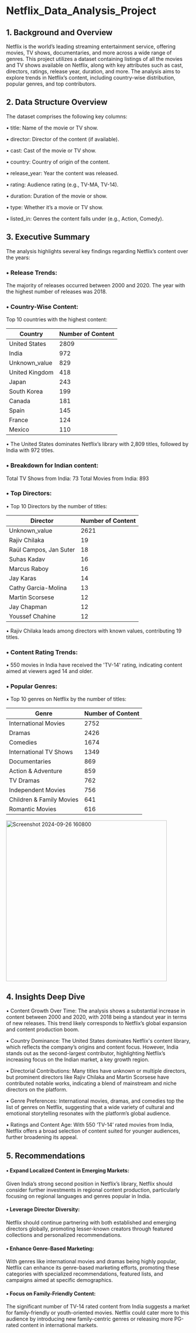 # Netflix_Data_Analysis_Project

## 1. Background and Overview

Netflix is the world’s leading streaming entertainment service, offering movies, TV shows, documentaries, and more across a wide range of genres. This project utilizes a dataset containing listings of all the movies and TV shows available on Netflix, along with key attributes such as cast, directors, ratings, release year, duration, and more. The analysis aims to explore trends in Netflix’s content, including country-wise distribution, popular genres, and top contributors.

## 2. Data Structure Overview

The dataset comprises the following key columns:

•	title: Name of the movie or TV show.

•	director: Director of the content (if available).

•	cast: Cast of the movie or TV show.

•	country: Country of origin of the content.

•	release_year: Year the content was released.

•	rating: Audience rating (e.g., TV-MA, TV-14).

•	duration: Duration of the movie or show.

•	type: Whether it’s a movie or TV show.

•	listed_in: Genres the content falls under (e.g., Action, Comedy).

## 3. Executive Summary
The analysis highlights several key findings regarding Netflix’s content over the years:

### •	Release Trends:
The majority of releases occurred between 2000 and 2020.
The year with the highest number of releases was 2018.

### •	Country-Wise Content:
Top 10 countries with the highest content:

| Country         | Number of Content |
|-----------------|-------------------|
| United States   | 2809              |
| India           | 972               |
| Unknown_value   | 829               |
| United Kingdom  | 418               |
| Japan           | 243               |
| South Korea     | 199               |
| Canada          | 181               |
| Spain           | 145               |
| France          | 124               |
| Mexico          | 110               |


•	The United States dominates Netflix’s library with 2,809 titles, followed by India with 972 titles.

### •	Breakdown for Indian content:
Total TV Shows from India: 73
Total Movies from India: 893

### •  Top Directors:
•	Top 10 Directors by the number of titles:

| Director                   | Number of Content |
|----------------------------|-------------------|
| Unknown_value               | 2621              |
| Rajiv Chilaka               | 19                |
| Raúl Campos, Jan Suter      | 18                |
| Suhas Kadav                 | 16                |
| Marcus Raboy                | 16                |
| Jay Karas                   | 14                |
| Cathy Garcia-Molina         | 13                |
| Martin Scorsese             | 12                |
| Jay Chapman                 | 12                |
| Youssef Chahine             | 12                |


•	Rajiv Chilaka leads among directors with known values, contributing 19 titles.

### •  Content Rating Trends:
•	550 movies in India have received the 'TV-14' rating, indicating content aimed at viewers aged 14 and older.

### •  Popular Genres:
•	Top 10 genres on Netflix by the number of titles:

| Genre                      | Number of Content |
|----------------------------|-------------------|                                       
| International Movies        | 2752              |
| Dramas                      | 2426              |
| Comedies                    | 1674              |
| International TV Shows      | 1349              |
| Documentaries               | 869               |
| Action & Adventure          | 859               |
| TV Dramas                   | 762               |
| Independent Movies          | 756               |
| Children & Family Movies    | 641               |
| Romantic Movies             | 616               |
<img width="439" alt="Screenshot 2024-09-26 160800" src="https://github.com/user-attachments/assets/7d4e3836-3a04-404c-b7b8-2bb47a3bd7c9">


## 4. Insights Deep Dive

•	Content Growth Over Time: The analysis shows a substantial increase in content between 2000 and 2020, with 2018 being a standout year in terms of new releases. This trend likely corresponds to Netflix’s global expansion and content production boom.

•	Country Dominance: The United States dominates Netflix's content library, which reflects the company’s origins and content focus. However, India stands out as the second-largest contributor, highlighting Netflix’s increasing focus on the Indian market, a key growth region.

•	Directorial Contributions: Many titles have unknown or multiple directors, but prominent directors like Rajiv Chilaka and Martin Scorsese have contributed notable works, indicating a blend of mainstream and niche directors on the platform.

•	Genre Preferences: International movies, dramas, and comedies top the list of genres on Netflix, suggesting that a wide variety of cultural and emotional storytelling resonates with the platform’s global audience.

•	Ratings and Content Age: With 550 ‘TV-14’ rated movies from India, Netflix offers a broad selection of content suited for younger audiences, further broadening its appeal.

## 5. Recommendations

#### •	Expand Localized Content in Emerging Markets: 
Given India’s strong second position in Netflix’s library, Netflix should consider further investments in regional content production, particularly focusing on regional languages and genres popular in India.

#### •	Leverage Director Diversity: 
Netflix should continue partnering with both established and emerging directors globally, promoting lesser-known creators through featured collections and personalized recommendations.

#### •	Enhance Genre-Based Marketing: 
With genres like international movies and dramas being highly popular, Netflix can enhance its genre-based marketing efforts, promoting these categories with specialized recommendations, featured lists, and campaigns aimed at specific demographics.

#### •	Focus on Family-Friendly Content: 
The significant number of TV-14 rated content from India suggests a market for family-friendly or youth-oriented movies. Netflix could cater more to this audience by introducing new family-centric genres or releasing more PG-rated content in international markets.
